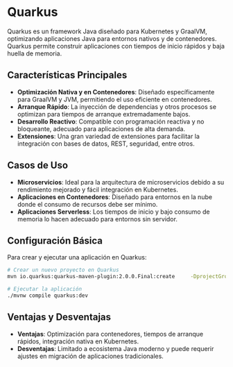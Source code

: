 
# Quarkus

Quarkus es un framework Java diseñado para Kubernetes y GraalVM, optimizando aplicaciones Java para entornos nativos y de contenedores. Quarkus permite construir aplicaciones con tiempos de inicio rápidos y baja huella de memoria.

## Características Principales

- **Optimización Nativa y en Contenedores**: Diseñado específicamente para GraalVM y JVM, permitiendo el uso eficiente en contenedores.
- **Arranque Rápido**: La inyección de dependencias y otros procesos se optimizan para tiempos de arranque extremadamente bajos.
- **Desarrollo Reactivo**: Compatible con programación reactiva y no bloqueante, adecuado para aplicaciones de alta demanda.
- **Extensiones**: Una gran variedad de extensiones para facilitar la integración con bases de datos, REST, seguridad, entre otros.

## Casos de Uso

- **Microservicios**: Ideal para la arquitectura de microservicios debido a su rendimiento mejorado y fácil integración en Kubernetes.
- **Aplicaciones en Contenedores**: Diseñado para entornos en la nube donde el consumo de recursos debe ser mínimo.
- **Aplicaciones Serverless**: Los tiempos de inicio y bajo consumo de memoria lo hacen adecuado para entornos sin servidor.

## Configuración Básica

Para crear y ejecutar una aplicación en Quarkus:

```bash
# Crear un nuevo proyecto en Quarkus
mvn io.quarkus:quarkus-maven-plugin:2.0.0.Final:create     -DprojectGroupId=com.example     -DprojectArtifactId=my-quarkus-app     -DclassName="com.example.GreetingResource"     -Dpath="/hello"

# Ejecutar la aplicación
./mvnw compile quarkus:dev
```

## Ventajas y Desventajas

- **Ventajas**: Optimización para contenedores, tiempos de arranque rápidos, integración nativa en Kubernetes.
- **Desventajas**: Limitado a ecosistema Java moderno y puede requerir ajustes en migración de aplicaciones tradicionales.
